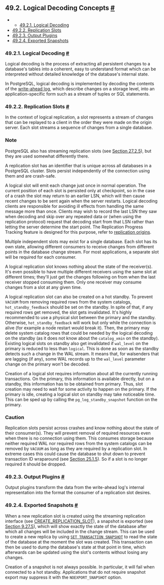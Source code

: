 ## 49.2. Logical Decoding Concepts [#](#LOGICALDECODING-EXPLANATION)

  * *   [49.2.1. Logical Decoding](logicaldecoding-explanation.html#LOGICALDECODING-EXPLANATION-LOG-DEC)
  * [49.2.2. Replication Slots](logicaldecoding-explanation.html#LOGICALDECODING-REPLICATION-SLOTS)
  * [49.2.3. Output Plugins](logicaldecoding-explanation.html#LOGICALDECODING-EXPLANATION-OUTPUT-PLUGINS)
  * [49.2.4. Exported Snapshots](logicaldecoding-explanation.html#LOGICALDECODING-EXPLANATION-EXPORTED-SNAPSHOTS)

### 49.2.1. Logical Decoding [#](#LOGICALDECODING-EXPLANATION-LOG-DEC)

Logical decoding is the process of extracting all persistent changes to a database's tables into a coherent, easy to understand format which can be interpreted without detailed knowledge of the database's internal state.

In PostgreSQL, logical decoding is implemented by decoding the contents of the [write-ahead log](wal.html "Chapter 30. Reliability and the Write-Ahead Log"), which describe changes on a storage level, into an application-specific form such as a stream of tuples or SQL statements.

### 49.2.2. Replication Slots [#](#LOGICALDECODING-REPLICATION-SLOTS)

In the context of logical replication, a slot represents a stream of changes that can be replayed to a client in the order they were made on the origin server. Each slot streams a sequence of changes from a single database.

### Note

PostgreSQL also has streaming replication slots (see [Section 27.2.5](warm-standby.html#STREAMING-REPLICATION "27.2.5. Streaming Replication")), but they are used somewhat differently there.

A replication slot has an identifier that is unique across all databases in a PostgreSQL cluster. Slots persist independently of the connection using them and are crash-safe.

A logical slot will emit each change just once in normal operation. The current position of each slot is persisted only at checkpoint, so in the case of a crash the slot may return to an earlier LSN, which will then cause recent changes to be sent again when the server restarts. Logical decoding clients are responsible for avoiding ill effects from handling the same message more than once. Clients may wish to record the last LSN they saw when decoding and skip over any repeated data or (when using the replication protocol) request that decoding start from that LSN rather than letting the server determine the start point. The Replication Progress Tracking feature is designed for this purpose, refer to [replication origins](replication-origins.html "Chapter 50. Replication Progress Tracking").

Multiple independent slots may exist for a single database. Each slot has its own state, allowing different consumers to receive changes from different points in the database change stream. For most applications, a separate slot will be required for each consumer.

A logical replication slot knows nothing about the state of the receiver(s). It's even possible to have multiple different receivers using the same slot at different times; they'll just get the changes following on from when the last receiver stopped consuming them. Only one receiver may consume changes from a slot at any given time.

A logical replication slot can also be created on a hot standby. To prevent `VACUUM` from removing required rows from the system catalogs, `hot_standby_feedback` should be set on the standby. In spite of that, if any required rows get removed, the slot gets invalidated. It's highly recommended to use a physical slot between the primary and the standby. Otherwise, `hot_standby_feedback` will work but only while the connection is alive (for example a node restart would break it). Then, the primary may delete system catalog rows that could be needed by the logical decoding on the standby (as it does not know about the `catalog_xmin` on the standby). Existing logical slots on standby also get invalidated if `wal_level` on the primary is reduced to less than `logical`. This is done as soon as the standby detects such a change in the WAL stream. It means that, for walsenders that are lagging (if any), some WAL records up to the `wal_level` parameter change on the primary won't be decoded.

Creation of a logical slot requires information about all the currently running transactions. On the primary, this information is available directly, but on a standby, this information has to be obtained from primary. Thus, slot creation may need to wait for some activity to happen on the primary. If the primary is idle, creating a logical slot on standby may take noticeable time. This can be sped up by calling the `pg_log_standby_snapshot` function on the primary.

### Caution

Replication slots persist across crashes and know nothing about the state of their consumer(s). They will prevent removal of required resources even when there is no connection using them. This consumes storage because neither required WAL nor required rows from the system catalogs can be removed by `VACUUM` as long as they are required by a replication slot. In extreme cases this could cause the database to shut down to prevent transaction ID wraparound (see [Section 25.1.5](routine-vacuuming.html#VACUUM-FOR-WRAPAROUND "25.1.5. Preventing Transaction ID Wraparound Failures")). So if a slot is no longer required it should be dropped.

### 49.2.3. Output Plugins [#](#LOGICALDECODING-EXPLANATION-OUTPUT-PLUGINS)

Output plugins transform the data from the write-ahead log's internal representation into the format the consumer of a replication slot desires.

### 49.2.4. Exported Snapshots [#](#LOGICALDECODING-EXPLANATION-EXPORTED-SNAPSHOTS)

When a new replication slot is created using the streaming replication interface (see [CREATE\_REPLICATION\_SLOT](protocol-replication.html#PROTOCOL-REPLICATION-CREATE-REPLICATION-SLOT)), a snapshot is exported (see [Section 9.27.5](functions-admin.html#FUNCTIONS-SNAPSHOT-SYNCHRONIZATION "9.27.5. Snapshot Synchronization Functions")), which will show exactly the state of the database after which all changes will be included in the change stream. This can be used to create a new replica by using [`SET TRANSACTION SNAPSHOT`](sql-set-transaction.html "SET TRANSACTION") to read the state of the database at the moment the slot was created. This transaction can then be used to dump the database's state at that point in time, which afterwards can be updated using the slot's contents without losing any changes.

Creation of a snapshot is not always possible. In particular, it will fail when connected to a hot standby. Applications that do not require snapshot export may suppress it with the `NOEXPORT_SNAPSHOT` option.